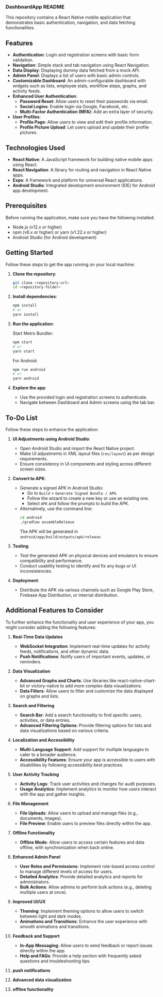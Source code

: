 ### DashboardApp README

This repository contains a React Native mobile application that demonstrates basic authentication, navigation, and data fetching functionalities.

## Features

- **Authentication**: Login and registration screens with basic form validation.
- **Navigation**: Simple stack and tab navigation using React Navigation.
- **Data Display**: Displaying dummy data fetched from a mock API.
- **Admin Panel**: Displays a list of users with basic admin controls.
- **Customizable Dashboard**: An admin-configurable dashboard with widgets such as lists, employee stats, workflow steps, graphs, and activity feeds.
- **Enhanced User Authentication**:
  - **Password Reset**: Allow users to reset their passwords via email.
  - **Social Logins**: Enable login via Google, Facebook, etc.
  - **Multi-Factor Authentication (MFA)**: Add an extra layer of security.
- **User Profiles**:
  - **Profile Page**: Allow users to view and edit their profile information.
  - **Profile Picture Upload**: Let users upload and update their profile pictures.

## Technologies Used

- **React Native**: A JavaScript framework for building native mobile apps using React.
- **React Navigation**: A library for routing and navigation in React Native apps.
- **Expo**: A framework and platform for universal React applications.
- **Android Studio**: Integrated development environment (IDE) for Android app development.

## Prerequisites

Before running the application, make sure you have the following installed:

- Node.js (v12.x or higher)
- npm (v6.x or higher) or yarn (v1.22.x or higher)
- Android Studio (for Android development)

## Getting Started

Follow these steps to get the app running on your local machine:

1. **Clone the repository**:

   ```bash
   git clone <repository-url>
   cd <repository-folder>
   ```

2. **Install dependencies**:

   ```bash
   npm install
   # or
   yarn install
   ```

3. **Run the application**:

   Start Metro Bundler:

   ```bash
   npm start
   # or
   yarn start
   ```

   For Android:

   ```bash
   npm run android
   # or
   yarn android
   ```

4. **Explore the app**:

   - Use the provided login and registration screens to authenticate.
   - Navigate between Dashboard and Admin screens using the tab bar.

## To-Do List

Follow these steps to enhance the application:

1. **UI Adjustments using Android Studio**:
   - Open Android Studio and import the React Native project.
   - Make UI adjustments in XML layout files (`res/layout`) as per design requirements.
   - Ensure consistency in UI components and styling across different screen sizes.

2. **Convert to APK**:
   - Generate a signed APK in Android Studio:
     - Go to `Build` > `Generate Signed Bundle / APK`.
     - Follow the wizard to create a new key or use an existing one.
     - Select `APK` and follow the prompts to build the APK.
   - Alternatively, use the command line:
     ```bash
     cd android
     ./gradlew assembleRelease
     ```
     The APK will be generated in `android/app/build/outputs/apk/release`.

3. **Testing**:
   - Test the generated APK on physical devices and emulators to ensure compatibility and performance.
   - Conduct usability testing to identify and fix any bugs or UI inconsistencies.

4. **Deployment**:
   - Distribute the APK via various channels such as Google Play Store, Firebase App Distribution, or internal distribution.

## Additional Features to Consider

To further enhance the functionality and user experience of your app, you might consider adding the following features:

1. **Real-Time Data Updates**
   - **WebSocket Integration**: Implement real-time updates for activity feeds, notifications, and other dynamic data.
   - **Push Notifications**: Notify users of important events, updates, or reminders.

2. **Data Visualization**
   - **Advanced Graphs and Charts**: Use libraries like react-native-chart-kit or victory-native to add more complex data visualizations.
   - **Data Filters**: Allow users to filter and customize the data displayed on graphs and lists.

3. **Search and Filtering**
   - **Search Bar**: Add a search functionality to find specific users, activities, or data entries.
   - **Advanced Filtering Options**: Provide filtering options for lists and data visualizations based on various criteria.

4. **Localization and Accessibility**
   - **Multi-Language Support**: Add support for multiple languages to cater to a broader audience.
   - **Accessibility Features**: Ensure your app is accessible to users with disabilities by following accessibility best practices.

5. **User Activity Tracking**
   - **Activity Logs**: Track user activities and changes for audit purposes.
   - **Usage Analytics**: Implement analytics to monitor how users interact with the app and gather insights.

6. **File Management**
   - **File Uploads**: Allow users to upload and manage files (e.g., documents, images).
   - **File Preview**: Enable users to preview files directly within the app.

7. **Offline Functionality**
   - **Offline Mode**: Allow users to access certain features and data offline, with synchronization when back online.

8. **Enhanced Admin Panel**
   - **User Roles and Permissions**: Implement role-based access control to manage different levels of access for users.
   - **Detailed Analytics**: Provide detailed analytics and reports for administrators.
   - **Bulk Actions**: Allow admins to perform bulk actions (e.g., deleting multiple users at once).

9. **Improved UI/UX**
   - **Theming**: Implement theming options to allow users to switch between light and dark modes.
   - **Animations and Transitions**: Enhance the user experience with smooth animations and transitions.

10. **Feedback and Support**
    - **In-App Messaging**: Allow users to send feedback or report issues directly within the app.
    - **Help and FAQs**: Provide a help section with frequently asked questions and troubleshooting tips.
11. **push notifications**
12. **Advanced data visualization**
13. **offline functionality**
